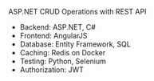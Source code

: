ASP.NET CRUD Operations with REST API

- Backend: ASP.NET, C#
- Frontend: AngularJS
- Database: Entity Framework, SQL
- Caching: Redis on Docker
- Testing: Python, Selenium
- Authorization: JWT
